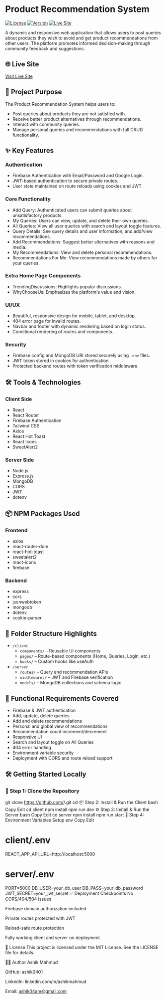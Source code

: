 # Product Recommendation System

[![License](https://img.shields.io/badge/license-MIT-green.svg)](#)
[![Version](https://img.shields.io/badge/version-1.0.0-blue.svg)](#)
[![Live Site](https://img.shields.io/badge/live-site-brightgreen)](https://query-nest-two.vercel.app/)

A dynamic and responsive web application that allows users to post queries about products they wish to avoid and get product recommendations from other users. The platform promotes informed decision-making through community feedback and suggestions.

## 🌐 Live Site

[Visit Live Site](https://query-nest-two.vercel.app/)

## 🚀 Project Purpose

The Product Recommendation System helps users to:
- Post queries about products they are not satisfied with.
- Receive better product alternatives through recommendations.
- Interact with community queries.
- Manage personal queries and recommendations with full CRUD functionality.

## ✨ Key Features

### Authentication
- Firebase Authentication with Email/Password and Google Login.
- JWT-based authentication to secure private routes.
- User state maintained on route reloads using cookies and JWT.

### Core Functionality
- Add Query: Authenticated users can submit queries about unsatisfactory products.
- My Queries: Users can view, update, and delete their own queries.
- All Queries: View all user queries with search and layout toggle features.
- Query Details: See query details and user information, and add/view recommendations.
- Add Recommendations: Suggest better alternatives with reasons and media.
- My Recommendations: View and delete personal recommendations.
- Recommendations For Me: View recommendations made by others for your queries.

### Extra Home Page Components
- TrendingDiscussions: Highlights popular discussions.
- WhyChooseUs: Emphasizes the platform's value and vision.

### UI/UX
- Beautiful, responsive design for mobile, tablet, and desktop.
- 404 error page for invalid routes.
- Navbar and footer with dynamic rendering based on login status.
- Conditional rendering of routes and components.

### Security
- Firebase config and MongoDB URI stored securely using `.env` files.
- JWT token stored in cookies for authentication.
- Protected backend routes with token verification middleware.

## 🛠️ Tools & Technologies

### Client Side
- React
- React Router
- Firebase Authentication
- Tailwind CSS
- Axios
- React Hot Toast
- React Icons
- SweetAlert2

### Server Side
- Node.js
- Express.js
- MongoDB
- CORS
- JWT
- dotenv

## 📦 NPM Packages Used

### Frontend
- axios
- react-router-dom
- react-hot-toast
- sweetalert2
- react-icons
- firebase

### Backend
- express
- cors
- jsonwebtoken
- mongodb
- dotenv
- cookie-parser

## 📁 Folder Structure Highlights

- `/client`
  - `components/` – Reusable UI components
  - `pages/` – Route-based components (Home, Queries, Login, etc.)
  - `hooks/` – Custom hooks like useAuth
- `/server`
  - `routes/` – Query and recommendation APIs
  - `middlewares/` – JWT and Firebase verification
  - `models/` – MongoDB collections and schema logic

## 📜 Functional Requirements Covered

- Firebase & JWT authentication
- Add, update, delete queries
- Add and delete recommendations
- Personal and global view of recommendations
- Recommendation count increment/decrement
- Responsive UI
- Search and layout toggle on All Queries
- 404 error handling
- Environment variable security
- Deployment with CORS and route reload support

## 🛠️ Getting Started Locally

### 🔽 Step 1: Clone the Repository


git clone https://github.com/<your-username>/<your-repo>.git
cd <your-repo> 
📦 Step 2: Install & Run the Client
bash
Copy
Edit
cd client
npm install
npm run dev
⚙️ Step 3: Install & Run the Server
bash
Copy
Edit
cd server
npm install
npm run start
🔐 Step 4: Environment Variables Setup
env
Copy
Edit
# client/.env
REACT_APP_API_URL=http://localhost:5000

# server/.env
PORT=5000
DB_USER=your_db_user
DB_PASS=your_db_password
JWT_SECRET=your_jwt_secret
✅ Deployment Checkpoints
No CORS/404/504 issues

Firebase domain authorization included

Private routes protected with JWT

Reload-safe route protection

Fully working client and server on deployment

📄 License
This project is licensed under the MIT License. See the LICENSE file for details.

👨‍💻 Author
Ashik Mahmud

GitHub: ashik0401

LinkedIn: linkedin.com/in/ashikmahmud

Email: ashik04am@gmail.com
